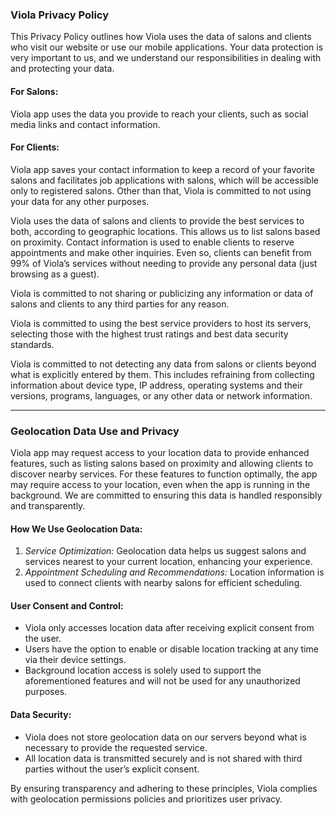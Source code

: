 ### Viola Privacy Policy

This Privacy Policy outlines how Viola uses the data of salons and clients who visit our website or use our mobile applications. Your data protection is very important to us, and we understand our responsibilities in dealing with and protecting your data.

#### For Salons:
Viola app uses the data you provide to reach your clients, such as social media links and contact information.

#### For Clients:
Viola app saves your contact information to keep a record of your favorite salons and facilitates job applications with salons, which will be accessible only to registered salons. Other than that, Viola is committed to not using your data for any other purposes.

Viola uses the data of salons and clients to provide the best services to both, according to geographic locations. This allows us to list salons based on proximity. Contact information is used to enable clients to reserve appointments and make other inquiries. Even so, clients can benefit from 99% of Viola’s services without needing to provide any personal data (just browsing as a guest).

Viola is committed to not sharing or publicizing any information or data of salons and clients to any third parties for any reason.

Viola is committed to using the best service providers to host its servers, selecting those with the highest trust ratings and best data security standards.

Viola is committed to not detecting any data from salons or clients beyond what is explicitly entered by them. This includes refraining from collecting information about device type, IP address, operating systems and their versions, programs, languages, or any other data or network information.

---

### Geolocation Data Use and Privacy

Viola app may request access to your location data to provide enhanced features, such as listing salons based on proximity and allowing clients to discover nearby services. For these features to function optimally, the app may require access to your location, even when the app is running in the background. We are committed to ensuring this data is handled responsibly and transparently.

#### How We Use Geolocation Data:
1. *Service Optimization:* Geolocation data helps us suggest salons and services nearest to your current location, enhancing your experience.
2. *Appointment Scheduling and Recommendations:* Location information is used to connect clients with nearby salons for efficient scheduling.

#### User Consent and Control:
- Viola only accesses location data after receiving explicit consent from the user.
- Users have the option to enable or disable location tracking at any time via their device settings.
- Background location access is solely used to support the aforementioned features and will not be used for any unauthorized purposes.

#### Data Security:
- Viola does not store geolocation data on our servers beyond what is necessary to provide the requested service.
- All location data is transmitted securely and is not shared with third parties without the user’s explicit consent.

By ensuring transparency and adhering to these principles, Viola complies with geolocation permissions policies and prioritizes user privacy.
